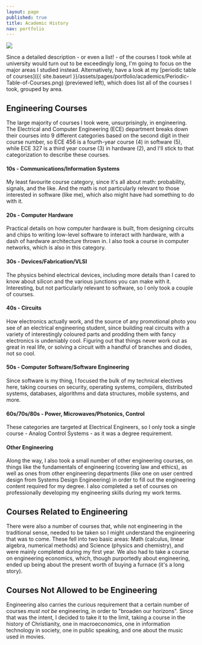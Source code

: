 ```yaml
---
layout: page
published: true
title: Academic History
nav: portfolio
---
```


<div class="post-img-left top-p hidden-xs">
    <img class="post-img-150" src="{{ site.baseurl }}/assets/pages/portfolio/academics/courses_thumb.png"/>
</div>

Since a detailed description - or even a list! - of the courses I took while at university would turn out to be
exceedingly long, I'm going to focus on the major areas I studied instead. Alternatively, have a look at my [periodic
table of courses]({{ site.baseurl }}/assets/pages/portfolio/academics/Periodic-Table-of-Courses.png) (previewed left), which
does list all of the courses I took, grouped by area.


## Engineering Courses

The large majority of courses I took were, unsurprisingly, in engineering. The Electrical and Computer Engineering (ECE)
department breaks down their courses into 9 different categories based on the second digit in their course number, so
ECE 456 is a fourth-year course (4) in software (5), while ECE 327 is a third year course (3) in hardware (2), and I'll
stick to that categorization to describe these courses.


#### 10s - Communications/Information Systems

My least favourite course category, since it's all about math: probability, signals, and the like. And the math is not
particularly relevant to those interested in software (like me), which also might have had something to do with it.


#### 20s - Computer Hardware

Practical details on how computer hardware is built, from designing circuits and chips to writing low-level software to
interact with hardware, with a dash of hardware architecture thrown in. I also took a course in computer networks, which
is also in this category.


#### 30s - Devices/Fabrication/VLSI

The physics behind electrical devices, including more details than I cared to know about silicon and the various
junctions you can make with it. Interesting, but not particularly relevant to software, so I only took a couple of
courses.


#### 40s - Circuits

How electronics actually work, and the source of any promotional photo you see of an electrical engineering student,
since building real circuits with a variety of interestingly coloured parts and prodding them with fancy electronics is
undeniably cool. Figuring out that things never work out as great in real life, or solving a circuit with a handful of
branches and diodes, not so cool.


#### 50s - Computer Software/Software Engineering

Since software is my thing, I focused the bulk of my technical electives here, taking courses on security, operating
systems, compilers, distributed systems, databases, algorithms and data structures, mobile systems, and more.


#### 60s/70s/80s - Power, Microwaves/Photonics, Control

These categories are targeted at Electrical Engineers, so I only took a single course - Analog Control Systems - as it
was a degree requirement.


#### Other Engineering

Along the way, I also took a small number of other engineering courses, on things like the fundamentals of engineering
(covering law and ethics), as well as ones from other engineering departments (like one on user centred design from
Systems Design Engineering) in order to fill out the engineering content required for my degree. I also completed a set
of courses on professionally developing my engineering skills during my work terms.


## Courses Related to Engineering

There were also a number of courses that, while not engineering in the traditional sense, needed to be taken so I might
understand the engineering that was to come. These fell into two basic areas: Math (calculus, linear algebra, numerical
methods) and Science (physics and chemistry), and were mainly completed during my first year. We also had to take a
course on engineering economics, which, though purportedly about engineering, ended up being about the present worth of
buying a furnace (it's a long story).


## Courses Not Allowed to be Engineering

Engineering also carries the curious requirement that a certain number of courses *must not be* engineering, in order to
"broaden our horizons". Since that was the intent, I decided to take it to the limit, taking a course in the history of
Christianity, one in macroeconomics, one in information technology in society, one in public speaking, and one about the
music used in movies.
